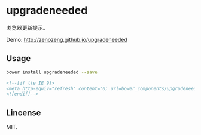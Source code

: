 # upgradeneeded

浏览器更新提示。

Demo: http://zenozeng.github.io/upgradeneeded

## Usage

```bash
bower install upgradeneeded --save
```

```html
<!--[if lte IE 9]>
<meta http-equiv="refresh" content="0; url=bower_components/upgradeneeded/" />
<![endif]-->
```

## Lincense

MIT.
